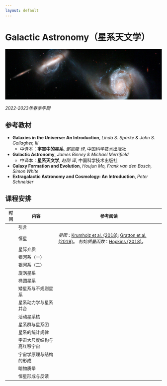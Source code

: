 ```yaml
---
layout: default
---
```


# Galactic Astronomy（星系天文学）

![](../image/interacting_galaxy.jpg)

*2022-2023年春季学期*

## 参考教材

* **Galaxies in the Universe: An Introduction**, *Linda S. Sparke & John S. Gallagher, III*
    * 中译本：**宇宙中的星系**, *邹振隆 译*, 中国科学技术出版社
* **Galactic Astronomy**, *James Binney & Michael Merrifield*
    * 中译本：**星系天文学**, *赵刚 译*, 中国科学技术出版社
* **Galaxy Formation and Evolution**, *Houjun Mo, Frank van den Bosch, Simon White*
* **Extragalactic Astronomy and Cosmology: An Introduction**, *Peter Schneider*

## 课程安排

时间 | 内容 | 参考阅读
----|----|----
     | 引言 | 
     | 恒星 | *星团*：[Krumholz et al. (2018)](https://arxiv.org/abs/1812.01615); [Gratton et al. (2019)](https://arxiv.org/abs/1911.02835)。 *初始质量函数*：[Hopkins (2018)](https://arxiv.org/abs/1807.09949)。
     | 星际介质 |
     | 银河系（一）|
     | 银河系（二）|
     | 旋涡星系 |
     | 椭圆星系 |
     | 矮星系与不规则星系 |
     | 星系动力学与星系并合 | 
     | 活动星系核 |
     | 星系群与星系团 |
     | 星系的统计规律 |
     | 宇宙大尺度结构与高红移宇宙 |
     | 宇宙学原理与结构的形成 |
     | 暗物质晕 |
     | 恒星形成与反馈 |